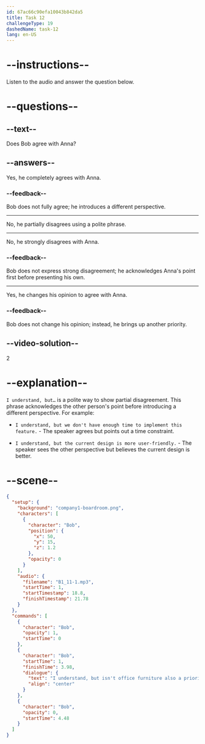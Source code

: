 ```yaml
---
id: 67ac66c90efa10043b842da5
title: Task 12
challengeType: 19
dashedName: task-12
lang: en-US
---
```


<!-- (Audio) Bob: I understand, but isn't office furniture also a priority? -->

# --instructions--

Listen to the audio and answer the question below.

# --questions--

## --text--

Does Bob agree with Anna?

## --answers--

Yes, he completely agrees with Anna.

### --feedback--

Bob does not fully agree; he introduces a different perspective.

---

No, he partially disagrees using a polite phrase.

---

No, he strongly disagrees with Anna.

### --feedback--

Bob does not express strong disagreement; he acknowledges Anna's point first before presenting his own.

---

Yes, he changes his opinion to agree with Anna.

### --feedback--

Bob does not change his opinion; instead, he brings up another priority.

## --video-solution--

2

# --explanation--

`I understand, but…` is a polite way to show partial disagreement. This phrase acknowledges the other person's point before introducing a different perspective. For example:

- `I understand, but we don't have enough time to implement this feature.` - The speaker agrees but points out a time constraint.

- `I understand, but the current design is more user-friendly.` - The speaker sees the other perspective but believes the current design is better.

# --scene--

```json
{
  "setup": {
    "background": "company1-boardroom.png",
    "characters": [
      {
        "character": "Bob",
        "position": {
          "x": 50,
          "y": 15,
          "z": 1.2
        },
        "opacity": 0
      }
    ],
    "audio": {
      "filename": "B1_11-1.mp3",
      "startTime": 1,
      "startTimestamp": 18.8,
      "finishTimestamp": 21.78
    }
  },
  "commands": [
    {
      "character": "Bob",
      "opacity": 1,
      "startTime": 0
    },
    {
      "character": "Bob",
      "startTime": 1,
      "finishTime": 3.98,
      "dialogue": {
        "text": "I understand, but isn't office furniture also a priority?",
        "align": "center"
      }
    },
    {
      "character": "Bob",
      "opacity": 0,
      "startTime": 4.48
    }
  ]
}
```
